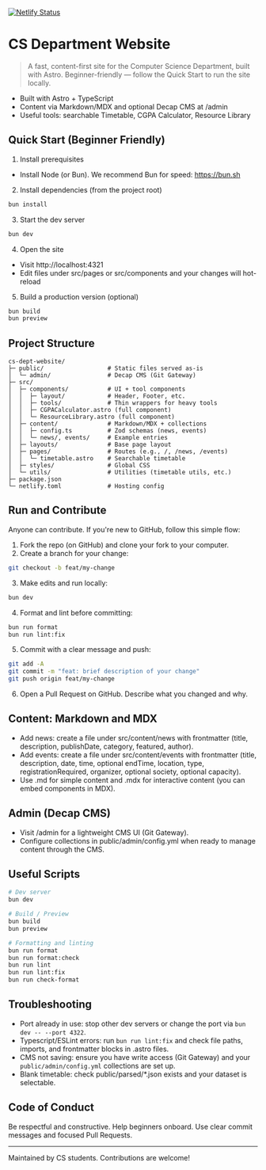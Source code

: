[![Netlify Status](https://api.netlify.com/api/v1/badges/0c1f2cae-cb76-47c1-8632-86c7644d9257/deploy-status)](https://app.netlify.com/projects/csdeptuos/deploys)

# CS Department Website

> A fast, content-first site for the Computer Science Department, built with Astro. Beginner-friendly — follow the Quick Start to run the site locally.

- Built with Astro + TypeScript
- Content via Markdown/MDX and optional Decap CMS at /admin
- Useful tools: searchable Timetable, CGPA Calculator, Resource Library

## Quick Start (Beginner Friendly)

1) Install prerequisites
- Install Node (or Bun). We recommend Bun for speed: https://bun.sh

2) Install dependencies (from the project root)

```bash
bun install
```

3) Start the dev server

```bash
bun dev
```

4) Open the site
- Visit http://localhost:4321
- Edit files under src/pages or src/components and your changes will hot-reload

5) Build a production version (optional)

```bash
bun build
bun preview
```

## Project Structure

```text
cs-dept-website/
├─ public/                  # Static files served as-is
│  └─ admin/                # Decap CMS (Git Gateway)
├─ src/
│  ├─ components/           # UI + tool components
│  │  ├─ layout/            # Header, Footer, etc.
│  │  ├─ tools/             # Thin wrappers for heavy tools
│  │  ├─ CGPACalculator.astro (full component)
│  │  └─ ResourceLibrary.astro (full component)
│  ├─ content/              # Markdown/MDX + collections
│  │  ├─ config.ts          # Zod schemas (news, events)
│  │  └─ news/, events/     # Example entries
│  ├─ layouts/              # Base page layout
│  ├─ pages/                # Routes (e.g., /, /news, /events)
│  │  └─ timetable.astro    # Searchable timetable
│  ├─ styles/               # Global CSS
│  └─ utils/                # Utilities (timetable utils, etc.)
├─ package.json
└─ netlify.toml             # Hosting config
```

## Run and Contribute

Anyone can contribute. If you're new to GitHub, follow this simple flow:

1) Fork the repo (on GitHub) and clone your fork to your computer.
2) Create a branch for your change:

```bash
git checkout -b feat/my-change
```

3) Make edits and run locally:

```bash
bun dev
```

4) Format and lint before committing:

```bash
bun run format
bun run lint:fix
```

5) Commit with a clear message and push:

```bash
git add -A
git commit -m "feat: brief description of your change"
git push origin feat/my-change
```

6) Open a Pull Request on GitHub. Describe what you changed and why.

## Content: Markdown and MDX

- Add news: create a file under src/content/news with frontmatter (title, description, publishDate, category, featured, author).
- Add events: create a file under src/content/events with frontmatter (title, description, date, time, optional endTime, location, type, registrationRequired, organizer, optional society, optional capacity).
- Use .md for simple content and .mdx for interactive content (you can embed components in MDX).

## Admin (Decap CMS)

- Visit /admin for a lightweight CMS UI (Git Gateway).
- Configure collections in public/admin/config.yml when ready to manage content through the CMS.

## Useful Scripts

```bash
# Dev server
bun dev

# Build / Preview
bun build
bun preview

# Formatting and linting
bun run format
bun run format:check
bun run lint
bun run lint:fix
bun run check-format
```

## Troubleshooting

- Port already in use: stop other dev servers or change the port via `bun dev -- --port 4322`.
- Typescript/ESLint errors: run `bun run lint:fix` and check file paths, imports, and frontmatter blocks in .astro files.
- CMS not saving: ensure you have write access (Git Gateway) and your `public/admin/config.yml` collections are set up.
- Blank timetable: check public/parsed/*.json exists and your dataset is selectable.

## Code of Conduct

Be respectful and constructive. Help beginners onboard. Use clear commit messages and focused Pull Requests.

---

Maintained by CS students. Contributions are welcome!

